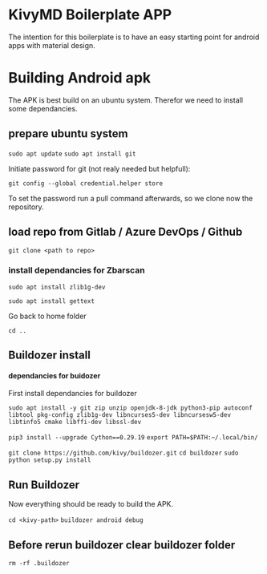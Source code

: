 # KivyMD Boilerplate APP

The intention for this boilerplate is to have an easy starting point for android apps with material design.

# Building Android apk

The APK is best build on an ubuntu system. Therefor we need to install some dependancies. 

## prepare ubuntu system

`sudo apt update`
`sudo apt install git`

Initiate password for git (not realy needed but helpfull):

`git config --global credential.helper store`

To set the password run a pull command afterwards, so we clone now the repository. 

## load repo from Gitlab / Azure DevOps / Github

`git clone <path to repo>`

### install dependancies for Zbarscan

`sudo apt install zlib1g-dev`

`sudo apt install gettext`

Go back to home folder

`cd ..`

## Buildozer install

####  dependancies for buidozer

First install dependancies for buildozer

`sudo apt install -y git zip unzip openjdk-8-jdk python3-pip autoconf libtool pkg-config zlib1g-dev libncurses5-dev libncursesw5-dev libtinfo5 cmake libffi-dev libssl-dev`

`pip3 install --upgrade Cython==0.29.19`
`export PATH=$PATH:~/.local/bin/`

`git clone https://github.com/kivy/buildozer.git`
`cd buildozer`
`sudo python setup.py install`

## Run Buildozer

Now everything should be ready to build the APK.

`cd <kivy-path>`
`buildozer android debug`

## Before rerun buildozer clear buildozer folder
`rm -rf .buildozer`